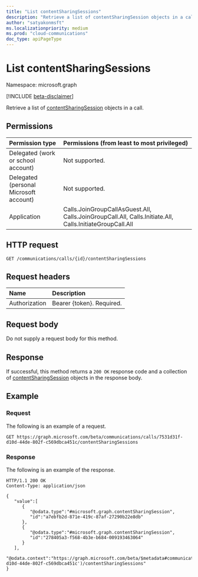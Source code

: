 ```yaml
---
title: "List contentSharingSessions"
description: "Retrieve a list of contentSharingSession objects in a call."
author: "satyakonmsft"
ms.localizationpriority: medium
ms.prod: "cloud-communications"
doc_type: apiPageType
---
```


# List contentSharingSessions

Namespace: microsoft.graph

[!INCLUDE [beta-disclaimer](../../includes/beta-disclaimer.md)]

Retrieve a list of [contentSharingSession](../resources/contentsharingsession.md) objects in a call.

## Permissions

| Permission type | Permissions (from least to most privileged) |
| :-------------- | :------------------------------------------ |
| Delegated (work or school account)     | Not supported.       |
| Delegated (personal Microsoft account) | Not supported.       |
| Application     | Calls.JoinGroupCallAsGuest.All, Calls.JoinGroupCall.All, Calls.Initiate.All, Calls.InitiateGroupCall.All                                        |

## HTTP request

<!-- { "blockType": "ignored" } -->

```http
GET /communications/calls/{id}/contentSharingSessions
```

## Request headers

| Name          | Description               |
|:--------------|:--------------------------|
| Authorization | Bearer {token}. Required. |

## Request body

Do not supply a request body for this method.

## Response

If successful, this method returns a `200 OK` response code and a collection of [contentSharingSession](../resources/contentsharingsession.md) objects in the response body.

## Example

### Request

The following is an example of a request.


<!-- {
  "blockType": "request",
  "name": "get-contentsharingsessions"
}-->
```msgraph-interactive
GET https://graph.microsoft.com/beta/communications/calls/7531d31f-d10d-44de-802f-c569dbca451c/contentSharingSessions
```

<!-- markdownlint-disable MD024 -->

### Response

The following is an example of the response.

<!-- {
  "blockType": "response",
  "@odata.type": "microsoft.graph.contentSharingSession",
  "isCollection": true,
  "truncated": true
}-->
```http
HTTP/1.1 200 OK
Content-Type: application/json

{
   "value":[
      {
         "@odata.type":"#microsoft.graph.contentSharingSession",
         "id":"a7ebfb2d-871e-419c-87af-27290b22e8db"
      },
      {
         "@odata.type":"#microsoft.graph.contentSharingSession",
         "id":"278405a3-f568-4b3e-b684-009193463064"
      }
   ],
   "@odata.context":"https://graph.microsoft.com/beta/$metadata#communications/calls('7531d31f-d10d-44de-802f-c569dbca451c')/contentSharingSessions"
}

```
<!-- uuid: 8fcb5dbc-d5aa-4681-8e31-b001d5168d79
2015-10-25 14:57:30 UTC -->
<!--
{
  "type": "#page.annotation",
  "description": "List contentSharingSessions",
  "keywords": "",
  "section": "documentation",
  "tocPath": "",
  "suppressions": [
  ]
}
-->
